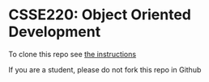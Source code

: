 # CSSE220: Object Oriented Development

To clone this repo see [the instructions](Docs/getting_the_repo.md)

If you are a student, please do not fork this repo in Github
